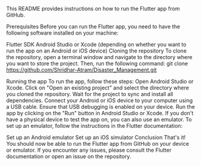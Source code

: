 This README provides instructions on how to run the Flutter app from GitHub.

Prerequisites
Before you can run the Flutter app, you need to have the following software installed on your machine:

Flutter SDK
Android Studio or Xcode (depending on whether you want to run the app on an Android or iOS device)
Cloning the repository
To clone the repository, open a terminal window and navigate to the directory where you want to store the project. Then, run the following command:
git clone https://github.com/Shridhar-Atram/Disaster_Management.git


Running the app
To run the app, follow these steps:
Open Android Studio or Xcode.
Click on "Open an existing project" and select the directory where you cloned the repository.
Wait for the project to sync and install all dependencies.
Connect your Android or iOS device to your computer using a USB cable.
Ensure that USB debugging is enabled on your device.
Run the app by clicking on the "Run" button in Android Studio or Xcode.
If you don't have a physical device to test the app on, you can also use an emulator. To set up an emulator, follow the instructions in the Flutter documentation:

Set up an Android emulator
Set up an iOS simulator
Conclusion
That's it! You should now be able to run the Flutter app from GitHub on your device or emulator. If you encounter any issues, please consult the Flutter documentation or open an issue on the repository.
